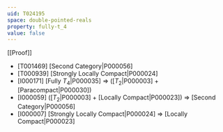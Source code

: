 ```yaml
---
uid: T024195
space: double-pointed-reals
property: fully-t_4
value: false
---
```

[[Proof]]

* [T001469] [Second Category|P000056]
* [T000939] [Strongly Locally Compact|P000024]
* [I000171] [Fully $T_4$|P000035] => ([$T_2$|P000003] + [Paracompact|P000030])
* [I000059] ([$T_2$|P000003] + [Locally Compact|P000023]) => [Second Category|P000056]
* [I000007] [Strongly Locally Compact|P000024] => [Locally Compact|P000023]

